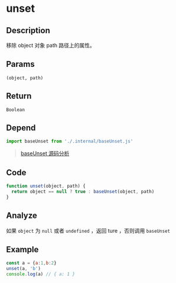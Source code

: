 # unset

## Description
移除 object 对象 path 路径上的属性。
## Params
`(object, path)`
## Return
`Boolean`
## Depend
```js
import baseUnset from './.internal/baseUnset.js'
```
> [baseUnset 源码分析](../internal/baseUnset.md)
> 

## Code
```js
function unset(object, path) {
  return object == null ? true : baseUnset(object, path)
}
```
## Analyze
如果 `object` 为 `null` 或者 `undefined` ，返回 ture ，否则调用 `baseUnset`

## Example
```js
const a = {a:1,b:2}
unset(a, 'b')
console.log(a) // { a: 1 }
```
